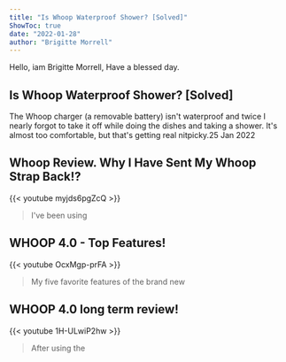 ```yaml
---
title: "Is Whoop Waterproof Shower? [Solved]"
ShowToc: true 
date: "2022-01-28"
author: "Brigitte Morrell" 
---
```


Hello, iam Brigitte Morrell, Have a blessed day.
## Is Whoop Waterproof Shower? [Solved]
 The Whoop charger (a removable battery) isn't waterproof and twice I nearly forgot to take it off while doing the dishes and taking a shower. It's almost too comfortable, but that's getting real nitpicky.25 Jan 2022

## Whoop Review. Why I Have Sent My Whoop Strap Back!?
{{< youtube myjds6pgZcQ >}}
>I've been using 

## WHOOP 4.0  - Top Features!
{{< youtube OcxMgp-prFA >}}
>My five favorite features of the brand new 

## WHOOP 4.0 long term review!
{{< youtube 1H-ULwiP2hw >}}
>After using the 

